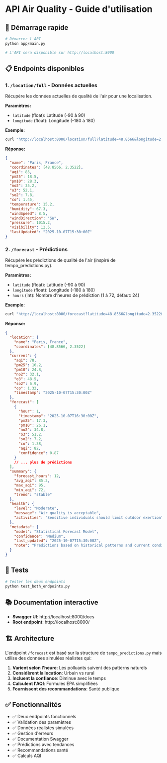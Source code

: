 # API Air Quality - Guide d'utilisation

## 🚀 Démarrage rapide

```bash
# Démarrer l'API
python app/main.py

# L'API sera disponible sur http://localhost:8000
```

## 📋 Endpoints disponibles

### 1. `/location/full` - Données actuelles

Récupère les données actuelles de qualité de l'air pour une localisation.

**Paramètres:**
- `latitude` (float): Latitude (-90 à 90)
- `longitude` (float): Longitude (-180 à 180)

**Exemple:**
```bash
curl "http://localhost:8000/location/full?latitude=48.8566&longitude=2.3522"
```

**Réponse:**
```json
{
  "name": "Paris, France",
  "coordinates": [48.8566, 2.3522],
  "aqi": 85,
  "pm25": 18.5,
  "pm10": 28.3,
  "no2": 35.2,
  "o3": 52.1,
  "so2": 7.8,
  "co": 1.45,
  "temperature": 15.2,
  "humidity": 67.3,
  "windSpeed": 8.5,
  "windDirection": "SW",
  "pressure": 1015.2,
  "visibility": 12.5,
  "lastUpdated": "2025-10-07T15:30:00Z"
}
```

### 2. `/forecast` - Prédictions

Récupère les prédictions de qualité de l'air (inspiré de tempo_predictions.py).

**Paramètres:**
- `latitude` (float): Latitude (-90 à 90)
- `longitude` (float): Longitude (-180 à 180)
- `hours` (int): Nombre d'heures de prédiction (1 à 72, défaut: 24)

**Exemple:**
```bash
curl "http://localhost:8000/forecast?latitude=48.8566&longitude=2.3522&hours=12"
```

**Réponse:**
```json
{
  "location": {
    "name": "Paris, France",
    "coordinates": [48.8566, 2.3522]
  },
  "current": {
    "aqi": 78,
    "pm25": 16.2,
    "pm10": 24.8,
    "no2": 32.1,
    "o3": 48.5,
    "so2": 6.9,
    "co": 1.32,
    "timestamp": "2025-10-07T15:30:00Z"
  },
  "forecast": [
    {
      "hour": 1,
      "timestamp": "2025-10-07T16:30:00Z",
      "pm25": 17.3,
      "pm10": 26.1,
      "no2": 34.8,
      "o3": 51.2,
      "so2": 7.2,
      "co": 1.38,
      "aqi": 82,
      "confidence": 0.87
    }
    // ... plus de prédictions
  ],
  "summary": {
    "forecast_hours": 12,
    "avg_aqi": 85.3,
    "max_aqi": 95,
    "min_aqi": 72,
    "trend": "stable"
  },
  "health": {
    "level": "Moderate",
    "message": "Air quality is acceptable",
    "activities": "Sensitive individuals should limit outdoor exertion"
  },
  "metadata": {
    "model": "Statistical Forecast Model",
    "confidence": "Medium",
    "last_updated": "2025-10-07T15:30:00Z",
    "note": "Predictions based on historical patterns and current conditions"
  }
}
```

## 🧪 Tests

```bash
# Tester les deux endpoints
python test_both_endpoints.py
```

## 📚 Documentation interactive

- **Swagger UI**: http://localhost:8000/docs
- **Root endpoint**: http://localhost:8000/

## 🏗️ Architecture

L'endpoint `/forecast` est basé sur la structure de `tempo_predictions.py` mais utilise des données simulées réalistes qui:

1. **Varient selon l'heure**: Les polluants suivent des patterns naturels
2. **Considèrent la location**: Urbain vs rural
3. **Incluent la confiance**: Diminue avec le temps
4. **Calculent l'AQI**: Formules EPA simplifiées
5. **Fournissent des recommandations**: Santé publique

## ✅ Fonctionnalités

- ✅ Deux endpoints fonctionnels
- ✅ Validation des paramètres
- ✅ Données réalistes simulées
- ✅ Gestion d'erreurs
- ✅ Documentation Swagger
- ✅ Prédictions avec tendances
- ✅ Recommandations santé
- ✅ Calculs AQI